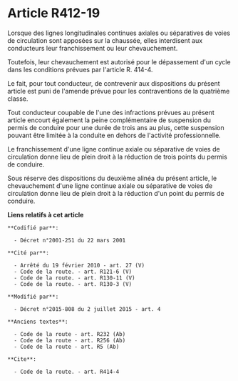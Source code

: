 # Article R412-19

Lorsque des lignes longitudinales continues axiales ou séparatives de voies de circulation sont apposées sur la chaussée,
elles interdisent aux conducteurs leur franchissement ou leur chevauchement. 

Toutefois, leur chevauchement est autorisé pour le dépassement d'un cycle dans les conditions prévues par l'article R.
414-4. 

Le fait, pour tout conducteur, de contrevenir aux dispositions du présent article est puni de l'amende prévue pour les
contraventions de la quatrième classe. 

Tout conducteur coupable de l'une des infractions prévues au présent article encourt également la peine complémentaire de
suspension du permis de conduire pour une durée de trois ans au plus, cette suspension pouvant être limitée à la conduite en
dehors de l'activité professionnelle. 

Le franchissement d'une ligne continue axiale ou séparative de voies de circulation donne lieu de plein droit à la réduction
de trois points du permis de conduire. 

Sous réserve des dispositions du deuxième alinéa du présent article, le chevauchement d'une ligne continue axiale ou
séparative de voies de circulation donne lieu de plein droit à la réduction d'un point du permis de conduire.

**Liens relatifs à cet article**

	**Codifié par**:

	  - Décret n°2001-251 du 22 mars 2001

	**Cité par**:

	  - Arrêté du 19 février 2010 - art. 27 (V)
	  - Code de la route. - art. R121-6 (V)
	  - Code de la route. - art. R130-11 (V)
	  - Code de la route. - art. R130-3 (V)

	**Modifié par**:

	  - Décret n°2015-808 du 2 juillet 2015 - art. 4

	**Anciens textes**:

	  - Code de la route - art. R232 (Ab)
	  - Code de la route - art. R256 (Ab)
	  - Code de la route - art. R5 (Ab)

	**Cite**:

	  - Code de la route. - art. R414-4
